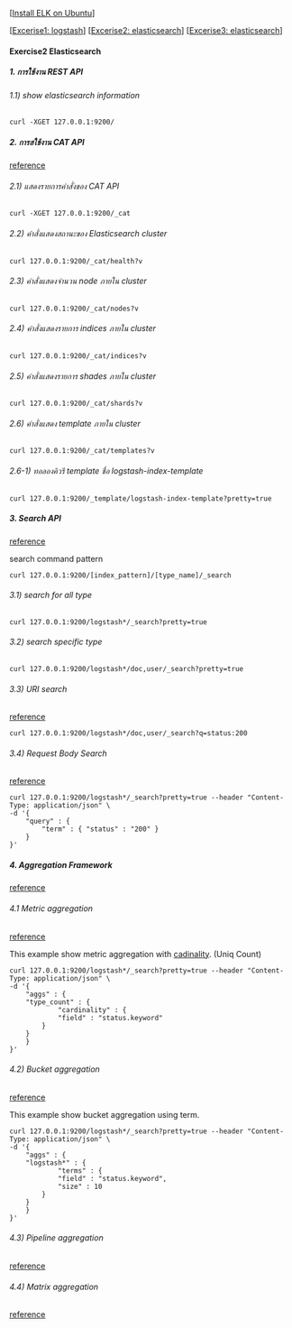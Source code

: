 [[Install ELK on Ubuntu](../UBUNTU.md)]

[[Excerise1: logstash](../exercise-1)]
[[Excerise2: elasticsearch](../exercise-2)]
[[Excerise3: elasticsearch](../exercise-3)]

#### Exercise2 Elasticsearch

##### 1. การใช้งาน REST API

###### 1.1) show elasticsearch information
```
curl -XGET 127.0.0.1:9200/
```

##### 2. การสใช้งาน CAT API
[reference](https://www.elastic.co/guide/en/elasticsearch/reference/current/cat.html)

###### 2.1) แสดงรายการคำสั่งของ CAT API 
```
curl -XGET 127.0.0.1:9200/_cat
```

###### 2.2) คำสั่งแสดงสถานะของ Elasticsearch cluster 
```
curl 127.0.0.1:9200/_cat/health?v
```

###### 2.3) คำสั่งแสดงจำนวน node ภายใน cluster 
```
curl 127.0.0.1:9200/_cat/nodes?v
```

###### 2.4) คำสั่งแสดงรายการ indices ภายใน cluster
```
curl 127.0.0.1:9200/_cat/indices?v
```

###### 2.5) คำสั่งแสดงรายการ shades ภายใน cluster
```
curl 127.0.0.1:9200/_cat/shards?v
```

###### 2.6) คำสั่งแสดง template ภายใน cluster
```
curl 127.0.0.1:9200/_cat/templates?v
```

###### 2.6-1) ทอลองคิวรี template ชื่อ logstash-index-template 
```
curl 127.0.0.1:9200/_template/logstash-index-template?pretty=true
```


##### 3. Search API
[reference](https://www.elastic.co/guide/en/elasticsearch/reference/current/search-search.html)

search command pattern
```
curl 127.0.0.1:9200/[index_pattern]/[type_name]/_search
```

###### 3.1) search for all type
```
curl 127.0.0.1:9200/logstash*/_search?pretty=true
```

###### 3.2) search specific type
```
curl 127.0.0.1:9200/logstash*/doc,user/_search?pretty=true
```

###### 3.3) URI search 
[reference](https://www.elastic.co/guide/en/elasticsearch/reference/current/search-uri-request.html)

```
curl 127.0.0.1:9200/logstash*/doc,user/_search?q=status:200
```

###### 3.4) Request Body Search 
[reference](https://www.elastic.co/guide/en/elasticsearch/reference/current/search-request-body.html)

```
curl 127.0.0.1:9200/logstash*/_search?pretty=true --header "Content-Type: application/json" \
-d '{
    "query" : {
        "term" : { "status" : "200" }
    }
}'
```


##### 4. Aggregation Framework
[reference](https://www.elastic.co/guide/en/elasticsearch/reference/current/search-aggregations.html)


###### 4.1 Metric aggregation
[reference](https://www.elastic.co/guide/en/elasticsearch/reference/current/search-aggregations-metrics.html)

This example show metric aggregation with [cadinality](https://www.elastic.co/guide/en/elasticsearch/reference/current/search-aggregations-metrics-cardinality-aggregation.html). (Uniq Count)

```
curl 127.0.0.1:9200/logstash*/_search?pretty=true --header "Content-Type: application/json" \
-d '{
    "aggs" : {
	"type_count" : {
        	"cardinality" : { 
			"field" : "status.keyword"
		}
	}
    }
}'
```

###### 4.2) Bucket aggregation
[reference](https://www.elastic.co/guide/en/elasticsearch/reference/current/search-aggregations-bucket-terms-aggregation.html)

This example show bucket aggregation using term.
```
curl 127.0.0.1:9200/logstash*/_search?pretty=true --header "Content-Type: application/json" \
-d '{
    "aggs" : {
	"logstash*" : {
        	"terms" : { 
			"field" : "status.keyword",
			"size" : 10
		}
	}
    }
}'
```


###### 4.3) Pipeline aggregation
[reference](https://www.elastic.co/guide/en/elasticsearch/reference/current/search-aggregations-pipeline.html)


###### 4.4) Matrix aggregation
[reference](https://www.elastic.co/guide/en/elasticsearch/reference/current/search-aggregations-matrix.html#search-aggregations-matrix)
 
